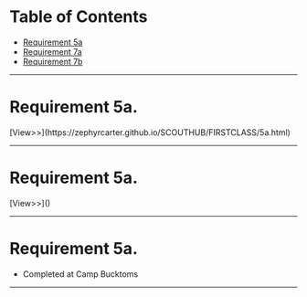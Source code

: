 <h1>Table of Contents</h1>

<ul>
<li><a href="zephyrcarter.github.io/#5a">Requirement 5a</a></li>
<li><a href="zephyrcarter.github.io/#7a">Requirement 7a</a></li>
<li><a href="zephyrcarter.github.io/#7b">Requirement 7b</a></li>
</ul>

<hr>

<div id="5a"><h1>Requirement 5a.</h1></div>
[View>>](https://zephyrcarter.github.io/SCOUTHUB/FIRSTCLASS/5a.html)
<hr>
<div id="7a"><h1>Requirement 5a.</h1></div>
[View>>]()
<hr>
<div id="7b"><h1>Requirement 5a.</h1></div>
<ul>
  <li>Completed at Camp Bucktoms</li>
</ul>
<hr>
